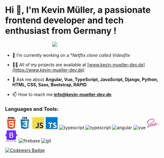 

  <h1 align="left">Hi 👋, I'm Kevin Müller, a passionate frontend developer and tech enthusiast from Germany !</h1>
  <img align="right" align="top" width="350px" src="https://github.com/KevinMuellerDev/KevinMuellerDev/assets/156241738/f156c49d-085e-4d73-9915-8c866ef8c849">
  <h3 align="left"></h3>
  <br>

  - 🌱 I’m currently working on a **Netflix clone called Videoflix*

  - 👨‍💻 All of my projects are available at [www.kevin-mueller-dev.de](https://www.kevin-mueller-dev.de)

  - 💬 Ask me about **Angular, Vue, TypeScript, JavaScript, Django, Python, HTML, CSS, Sass, Bootstrap, RAPID**

  - 📫 How to reach me **info@kevin-mueller-dev.de**

  <h3 align="left">Languages and Tools:</h3>


  <p align="left">
    <img src="https://raw.githubusercontent.com/devicons/devicon/master/icons/html5/html5-original-wordmark.svg" alt="html5" width="40" height="40"/> 
    <img src="https://raw.githubusercontent.com/devicons/devicon/master/icons/css3/css3-original-wordmark.svg" alt="css3" width="40" height="40"/>  
    <img src="https://raw.githubusercontent.com/devicons/devicon/master/icons/javascript/javascript-original.svg" alt="javascript" width="40" height="40"/> 
    <img src="https://raw.githubusercontent.com/devicons/devicon/master/icons/typescript/typescript-original.svg" alt="typescript" width="40" height="40"/>
    <img src="https://img.icons8.com/?size=100&id=13441&format=png&color=000000" alt="typescript" width="40" height="40"/>
    <img src="https://img.icons8.com/?size=100&id=IuuVVwsdTi2v&format=png&color=000000" alt="typescript" width="40" height="40"/>
    <img src="https://angular.io/assets/images/logos/angular/angular.svg" alt="angular" width="40" height="40"/> 
    <img src="https://img.icons8.com/?size=100&id=dzfo6UeXW9h7&format=png&color=000000" alt="vue" width="40" height="40"/> 
    <img src="https://raw.githubusercontent.com/devicons/devicon/master/icons/sass/sass-original.svg" alt="sass" width="40" height="40"/> 
    <img src="https://raw.githubusercontent.com/devicons/devicon/master/icons/bootstrap/bootstrap-plain-wordmark.svg" alt="bootstrap" width="40" height="40"/> 
    <img src="https://www.vectorlogo.zone/logos/firebase/firebase-icon.svg" alt="firebase" width="40" height="40"/> 
    <img src="https://www.vectorlogo.zone/logos/git-scm/git-scm-icon.svg" alt="git" width="40" height="40"/> 
  </p>

  [![Codewars Badge](https://www.codewars.com/users/FenrirDev/badges/large)](https://www.codewars.com/users/FenrirDev)


<!---
KevinMuellerDev/KevinMuellerDev is a ✨ special ✨ repository because its `README.md` (this file) appears on your GitHub profile.
You can click the Preview link to take a look at your changes.
Mate Png vectors by Lovepik.com


![Anurag's GitHub stats](https://github-readme-stats.vercel.app/api?username=kevinmuellerdev&show_icons=true&theme=transparent&hide=prs,stars)
--->

